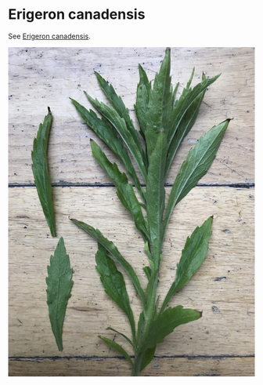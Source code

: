 # Erigeron canadensis

See [Erigeron canadensis](https://en.wikipedia.org/wiki/Erigeron_canadensis).

![](IMG_2650.jpg)
